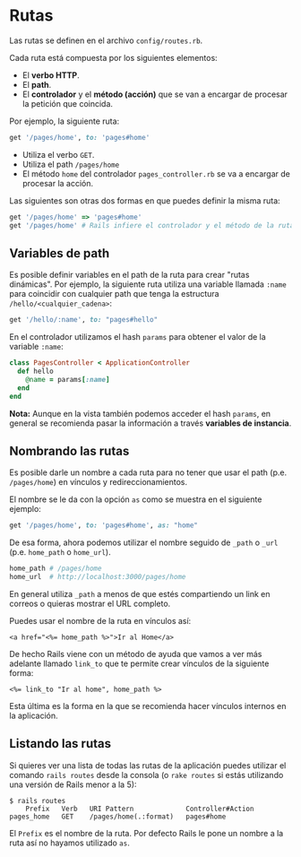 # Rutas

Las rutas se definen en el archivo `config/routes.rb`.

Cada ruta está compuesta por los siguientes elementos:

* El **verbo HTTP**.
* El **path**.
* El **controlador** y el **método (acción)** que se van a encargar de procesar la petición que coincida.

Por ejemplo, la siguiente ruta:

```ruby
get '/pages/home', to: 'pages#home'
```

* Utiliza el verbo `GET`.
* Utiliza el path `/pages/home`
* El método `home` del controlador `pages_controller.rb` se va a encargar de procesar la acción.

Las siguientes son otras dos formas en que puedes definir la misma ruta:

```ruby
get '/pages/home' => 'pages#home'
get '/pages/home' # Rails infiere el controlador y el método de la ruta
```

## Variables de path

Es posible definir variables en el path de la ruta para crear "rutas dinámicas". Por ejemplo, la siguiente ruta utiliza una variable llamada `:name` para coincidir con cualquier path que tenga la estructura `/hello/<cualquier_cadena>`:

```ruby
get '/hello/:name', to: "pages#hello"
```

En el controlador utilizamos el hash `params` para obtener el valor de la variable `:name`:

```ruby
class PagesController < ApplicationController
  def hello
    @name = params[:name]
  end
end
```

**Nota:** Aunque en la vista también podemos acceder el hash `params`, en general se recomienda pasar la información a través **variables de instancia**.

## Nombrando las rutas

Es posible darle un nombre a cada ruta para no tener que usar el path (p.e. `/pages/home`) en vínculos y redireccionamientos.

El nombre se le da con la opción `as` como se muestra en el siguiente ejemplo:

```ruby
get '/pages/home', to: 'pages#home', as: "home"
```

De esa forma, ahora podemos utilizar el nombre seguido de `_path` o `_url` (p.e. `home_path` o `home_url`).

```ruby
home_path # /pages/home
home_url  # http://localhost:3000/pages/home
```

En general utiliza `_path` a menos de que estés compartiendo un link en correos o quieras mostrar el URL completo.

Puedes usar el nombre de la ruta en vínculos así:

```erb
<a href="<%= home_path %>">Ir al Home</a>
```

De hecho Rails viene con un método de ayuda que vamos a ver más adelante llamado `link_to` que te permite crear vínculos de la siguiente forma:

```erb
<%= link_to "Ir al home", home_path %>
```

Esta última es la forma en la que se recomienda hacer vínculos internos en la aplicación.

## Listando las rutas

Si quieres ver una lista de todas las rutas de la aplicación puedes utilizar el comando `rails routes` desde la consola (o `rake routes` si estás utilizando una versión de Rails menor a la 5):

```
$ rails routes
    Prefix   Verb   URI Pattern             Controller#Action
pages_home   GET    /pages/home(.:format)   pages#home
```

El `Prefix` es el nombre de la ruta. Por defecto Rails le pone un nombre a la ruta así no hayamos utilizado `as`.
